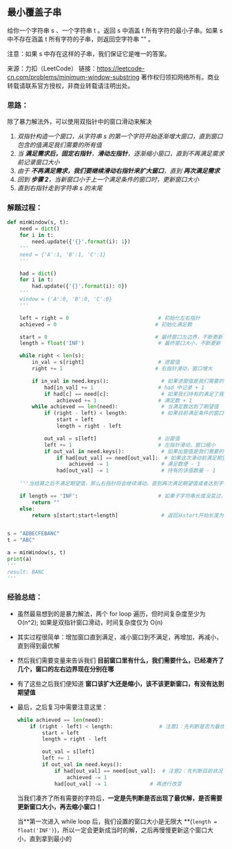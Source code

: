 ## 最小覆盖子串 

给你一个字符串 s 、一个字符串 t 。返回 s 中涵盖 t 所有字符的最小子串。如果 s 中不存在涵盖 t 所有字符的子串，则返回空字符串 "" 。

注意：如果 s 中存在这样的子串，我们保证它是唯一的答案。

来源：力扣（LeetCode）
链接：https://leetcode-cn.com/problems/minimum-window-substring
著作权归领扣网络所有。商业转载请联系官方授权，非商业转载请注明出处。

### 思路：

除了暴力解法外，可以使用双指针中的窗口滑动来解决

1. *双指针构造一个窗口，从字符串 s 的第一个字符开始逐渐增大窗口，直到窗口包含的值满足我们需要的所有值*
2. *当 **满足需求后，固定右指针**，**滑动左指针**，逐渐缩小窗口，直到不再满足需求前记录窗口大小*
3. *由于 **不再满足需求，我们要继续滑动右指针来扩大窗口**，直到 **再次满足需求***
4. *回到 **步骤 2**，当新窗口小于上一个满足条件的窗口时，更新窗口大小*
5. *直到右指针走到字符串 s 的末尾*

### 解题过程：

```python
def minWindow(s, t):
    need = dict()
    for i in t:
        need.update({'{}'.format(i): 1})
    '''
    need = {'A':1, 'B':1, 'C':1}
    '''

    had = dict()
    for i in t:
        had.update({'{}'.format(i): 0})
    '''
    window = {'A':0, 'B':0, 'C':0}
    '''

    left = right = 0							 # 初始化左右指针
    achieved = 0								# 初始化满足数

    start = 0									# 最终窗口左边界，不断更新
    length = float('INF')						 # 最终窗口大小，不断更新

    while right < len(s):
        in_val = s[right]						 # 进窗值
        right += 1								# 右指针滑动，窗口增大

        if in_val in need.keys():				  # 如果进窗值是我们需要的
            had[in_val] += 1					 # had 中记录 + 1
            if had[c] == need[c]:				  # 如果我们持有的满足了我们需要的 
                achieved += 1					 # 满足数 + 1
        while achieved == len(need):			  # 当满足数达到了期望值
            if (right - left) < length:			  # 如果目前满足条件的窗口是最小的，即更新输出
                start = left
                length = right - left

            out_val = s[left]					 # 出窗值 
            left += 1							 # 左指针滑动，窗口缩小
            if out_val in need.keys():			  # 如果出窗值是我们需要的 
                if had[out_val] == need[out_val]:  # 如果这次滑动前满足期望，滑动后导致不再满足
                    achieved -= 1				  # 满足数便 - 1
                had[out_val] -= 1			 	  # 持有的该值数量 - 1
                
	'''当结算之后不满足期望值，那么右指针将会继续滑动，直到再次满足期望值或者达到字符串的末尾'''

    if length == 'INF':							 # 如果子字符串长度没变过，说明从未达到期望值，无解
        return ""
    else:
        return s[start:start+length]			  # 返回从start开始长度为length的子字符串


s = "ADBECFEBANC"
t = "ABC"

a = minWindow(s, t)
print(a)
'''
result: BANC
'''
```

### 

### 经验总结：

- 虽然最易想到的是暴力解法，两个 for loop 遍历，但时间复杂度至少为 O(n^2); 如果是双指针窗口滑动，时间复杂度仅为 O(n)

- 其实过程很简单：增加窗口直到满足，减小窗口到不满足，再增加，再减小，直到得到最优解

- 然后我们需要变量来告诉我们 **目前窗口里有什么，我们需要什么，已经凑齐了几个，窗口的左右边界现在分别在哪**

- 有了这些之后我们便知道 **窗口该扩大还是缩小，该不该更新窗口，有没有达到期望值**

- 最后，之后复习中需要注意这里：

  ```python
  while achieved == len(need):
      if (right - left) < length:				# 注意1：先判断是否为最优解
          start = left
          length = right - left
  
          out_val = s[left]
          left += 1
          if out_val in need.keys():
              if had[out_val] == need[out_val]:  # 注意2：先判断目前状况
                  achieved -= 1				
              had[out_val] -= 1				 # 再进行改变
  ```

  当我们凑齐了所有需要的字符后，**一定是先判断是否出现了最优解，是否需要更新窗口大小，再去缩小窗口！**

  当**第一次进入 while loop 后，我们设置的窗口大小是无限大 **(`length = float('INF')`)，所以一定会更新成当时的解，之后再慢慢更新这个窗口大小，直到拿到最小的

